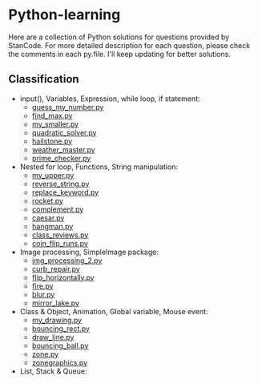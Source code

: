 # Python-learning
Here are a collection of Python solutions for questions provided by StanCode. For more detailed description for each question, please check the comments in each py.file. I'll keep updating for better solutions.

## Classification
 - input(), Variables, Expression, while loop, if statement:
   - [guess_my_number.py](https://github.com/Jiayikung/Python-learning/blob/main/guess_my_number.py)
   - [find_max.py](https://github.com/Jiayikung/Python-learning/blob/main/find_max.py)
   - [my_smaller.py](https://github.com/Jiayikung/Python-learning/blob/main/my_smaller.py)
   - [quadratic_solver.py](https://github.com/Jiayikung/Python-learning/blob/main/quadratic_solver.py)
   - [hailstone.py](https://github.com/Jiayikung/Python-learning/blob/main/hailstone.py)
   - [weather_master.py](https://github.com/Jiayikung/Python-learning/blob/main/weather_master.py)
   - [prime_checker.py](https://github.com/Jiayikung/Python-learning/blob/main/prime_checker.py)
 - Nested for loop, Functions, String manipulation:
   - [my_upper.py](https://github.com/Jiayikung/Python-learning/blob/main/my_upper.py)
   - [reverse_string.py](https://github.com/Jiayikung/Python-learning/blob/main/reverse_string.py)
   - [replace_keyword.py](https://github.com/Jiayikung/Python-learning/blob/main/replace_keyword.py)
   - [rocket.py](https://github.com/Jiayikung/Python-learning/blob/main/rocket.py)
   - [complement.py](https://github.com/Jiayikung/Python-learning/blob/main/complement.py)
   - [caesar.py](https://github.com/Jiayikung/Python-learning/blob/main/caesar.py)
   - [hangman.py](https://github.com/Jiayikung/Python-learning/blob/main/hangman.py)
   - [class_reviews.py](https://github.com/Jiayikung/Python-learning/blob/main/class_reviews.py)
   - [coin_flip_runs.py](https://github.com/Jiayikung/Python-learning/blob/main/coin_flip_runs.py)
 - Image processing, SimpleImage package:
   - [img_processing_2.py](https://github.com/Jiayikung/Python-learning/blob/main/img_processing_2.py)
   - [curb_repair.py](https://github.com/Jiayikung/Python-learning/blob/main/curb_repair.py)
   - [flip_horizontally.py](https://github.com/Jiayikung/Python-learning/blob/main/flip_horizontally.py)
   - [fire.py](https://github.com/Jiayikung/Python-learning/blob/main/fire.py)
   - [blur.py](https://github.com/Jiayikung/Python-learning/blob/main/blur.py)
   - [mirror_lake.py](https://github.com/Jiayikung/Python-learning/blob/main/mirror_lake.py)
 - Class & Object, Animation, Global variable, Mouse event:
   - [my_drawing.py](https://github.com/Jiayikung/Python-learning/blob/main/my_drawing.py)
   - [bouncing_rect.py](https://github.com/Jiayikung/Python-learning/blob/main/bouncing_rect.py)
   - [draw_line.py](https://github.com/Jiayikung/Python-learning/blob/main/draw_line.py)
   - [bouncing_ball.py](https://github.com/Jiayikung/Python-learning/blob/main/bouncing_ball.py)
   - [zone.py](https://github.com/Jiayikung/Python-learning/blob/main/zone.py)
   - [zonegraphics.py](https://github.com/Jiayikung/Python-learning/blob/main/zonegraphics.py)
 - List, Stack & Queue:
   
     
